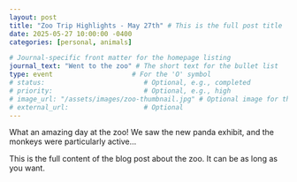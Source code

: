 ```yaml
---
layout: post
title: "Zoo Trip Highlights - May 27th" # This is the full post title
date: 2025-05-27 10:00:00 -0400
categories: [personal, animals]

# Journal-specific front matter for the homepage listing
journal_text: "Went to the zoo" # The short text for the bullet list
type: event                    # For the 'O' symbol
# status:                         # Optional, e.g., completed
# priority:                       # Optional, e.g., high
# image_url: "/assets/images/zoo-thumbnail.jpg" # Optional image for the bullet list
# external_url:                   # Optional
---
```


What an amazing day at the zoo! We saw the new panda exhibit, and the monkeys were particularly active...

This is the full content of the blog post about the zoo.
It can be as long as you want.
